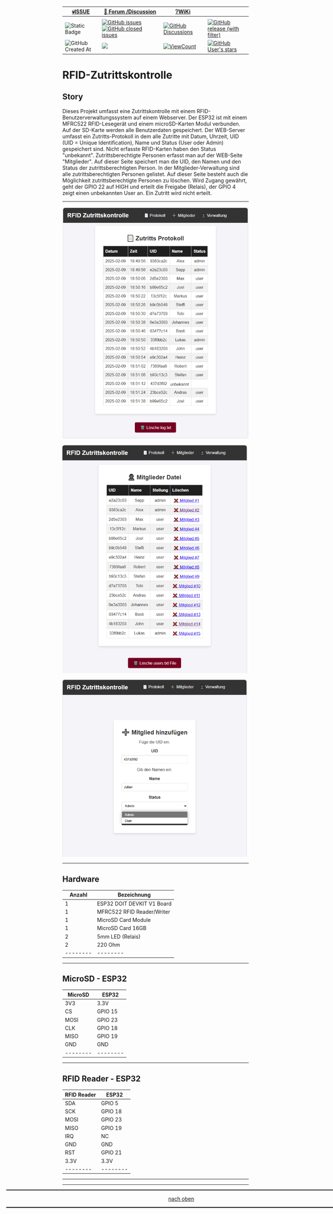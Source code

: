 <a name="oben"></a>

<div align="center">

|[:skull:ISSUE](https://github.com/frankyhub/RFID-Zutrittskontrolle/issues?q=is%3Aissue)|[:speech_balloon: Forum /Discussion](https://github.com/frankyhub/RFID-Zutrittskontrolle/discussions)|[:grey_question:WiKi](https://github.com/frankyhub/RFID-Zutrittskontrolle/wiki)||
|--|--|--|--|
| | | | |
|![Static Badge](https://img.shields.io/badge/RepoNr.:-%20104-blue)|<a href="https://github.com/frankyhub/RFID-Zutrittskontrolle/issues">![GitHub issues](https://img.shields.io/github/issues/frankyhub/RFID-Zutrittskontrolle)![GitHub closed issues](https://img.shields.io/github/issues-closed/frankyhub/RFID-Zutrittskontrolle)|<a href="https://github.com/frankyhub/RFID-Zutrittskontrolle/discussions">![GitHub Discussions](https://img.shields.io/github/discussions/frankyhub/RFID-Zutrittskontrolle)|<a href="https://github.com/frankyhub/RFID-Zutrittskontrolle/releases">![GitHub release (with filter)](https://img.shields.io/github/v/release/frankyhub/RFID-Zutrittskontrolle)|
|![GitHub Created At](https://img.shields.io/github/created-at/frankyhub/RFID-Zutrittskontrolle)| <a href="https://github.com/frankyhub/RFID-Zutrittskontrolle/pulse" alt="Activity"><img src="https://img.shields.io/github/commit-activity/m/badges/shields" />| <a href="https://github.com/frankyhub/RFID-Zutrittskontrolle/graphs/traffic"><img alt="ViewCount" src="https://views.whatilearened.today/views/github/frankyhub/github-clone-count-badge.svg">  |<a href="https://github.com/frankyhub?tab=stars"> ![GitHub User's stars](https://img.shields.io/github/stars/frankyhub)|
</div>

# RFID-Zutrittskontrolle


## Story
Dieses Projekt umfasst eine Zutrittskontrolle mit einem RFID-Benutzerverwaltungssystem auf einem Webserver. Der ESP32 ist mit einem MFRC522 RFID-Lesegerät und einem microSD-Karten Modul verbunden. Auf der SD-Karte werden alle Benutzerdaten gespeichert. Der WEB-Server umfasst ein Zutritts-Protokoll in dem alle Zutritte mit Datum, Uhrzeit, UID (UID = Unique Identification), Name und Status (User oder Admin) gespeichert sind. Nicht erfasste RFID-Karten haben den Status "unbekannt".
Zutrittsberechtigte Personen erfasst man auf der WEB-Seite "Mitglieder". Auf dieser Seite speichert man die UID, den Namen und den Status der zutrittsberechtigten Person. In der Mitglieder-Verwaltung sind alle zutrittsberechtigten Personen gelistet. Auf dieser Seite besteht auch die Möglichkeit zutrittsberechtigte Personen zu löschen.
Wird Zugang gewährt, geht der GPIO 22 auf HIGH und erteilt die Freigabe (Relais), der GPIO 4 zeigt einen unbekannten User an. Ein Zutritt wird nicht erteilt.

---

![Bild](pic/Protokoll.png)

![Bild](pic/Verwaltung.png)

![Bild](pic/Mitglieder.png)

---

## Hardware

| Anzahl | Bezeichnung | 
| -------- | -------- | 
| 1        | ESP32 DOIT DEVKIT V1 Board       | 
| 1        | MFRC522 RFID Reader/Writer        | 
| 1        | MicroSD Card Module        | 
| 1        | MicroSD Card 16GB       | 
| 2        | 5mm LED   (Relais)     | 
| 2        | 220 Ohm    |
| -------- | -------- | 

---

## MicroSD - ESP32

| MicroSD | 	ESP32| 
| -------- | -------- | 
|3V3	 |               3.3V|
|CS	  |              GPIO 15|
|MOSI	 |             GPIO 23|
|CLK	 |               GPIO 18|
|MISO	 |             GPIO 19|
|GND	|                GND|
| -------- | -------- | 

---

## RFID Reader - ESP32

| RFID Reader	 | 	ESP32| 
| -------- | -------- | 
|SDA	  |      GPIO 5	  |       
|SCK	  |      GPIO 18	  |          
|MOSI	  |    GPIO 23	    |       
|MISO	  |    GPIO 19	   |         
|IRQ	  |     NC	|     
|GND	  |      GND	|
|RST	  |      GPIO 21	 |          
|3.3V	  |    3.3V	    |           
| -------- | -------- | 

---

<div style="position:absolute; left:2cm; ">   
<ol class="breadcrumb" style="border-top: 2px solid black;border-bottom:2px solid black; height: 45px; width: 900px;"> <p align="center"><a href="#oben">nach oben</a></p></ol>
</div>  

---


